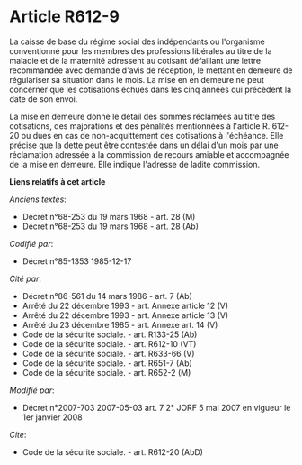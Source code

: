 # Article R612-9

La caisse de base du régime social des indépendants ou l'organisme conventionné pour les membres des professions libérales au
titre de la maladie et de la maternité adressent au cotisant défaillant une lettre recommandée avec demande d'avis de
réception, le mettant en demeure de régulariser sa situation dans le mois. La mise en en demeure ne peut concerner que les
cotisations échues dans les cinq années qui précèdent la date de son envoi.

La mise en demeure donne le détail des sommes réclamées au titre des cotisations, des majorations et des pénalités
mentionnées à l'article R. 612-20 ou dues en cas de non-acquittement des cotisations à l'échéance. Elle précise que la dette
peut être contestée dans un délai d'un mois par une réclamation adressée à la commission de recours amiable et accompagnée de
la mise en demeure. Elle indique l'adresse de ladite commission.

**Liens relatifs à cet article**

_Anciens textes_:

  - Décret n°68-253 du 19 mars 1968 - art. 28 (M)
  - Décret n°68-253 du 19 mars 1968 - art. 28 (Ab)

_Codifié par_:

  - Décret n°85-1353 1985-12-17

_Cité par_:

  - Décret n°86-561 du 14 mars 1986 - art. 7 (Ab)
  - Arrêté du 22 décembre 1993 - art. Annexe article 12 (V)
  - Arrêté du 22 décembre 1993 - art. Annexe article 13 (V)
  - Arrêté du 23 décembre 1985 - art. Annexe art. 14 (V)
  - Code de la sécurité sociale. - art. R133-25 (Ab)
  - Code de la sécurité sociale. - art. R612-10 (VT)
  - Code de la sécurité sociale. - art. R633-66 (V)
  - Code de la sécurité sociale. - art. R651-7 (Ab)
  - Code de la sécurité sociale. - art. R652-2 (M)

_Modifié par_:

  - Décret n°2007-703 2007-05-03 art. 7 2° JORF 5 mai 2007 en vigueur le 1er janvier 2008

_Cite_:

  - Code de la sécurité sociale. - art. R612-20 (AbD)

